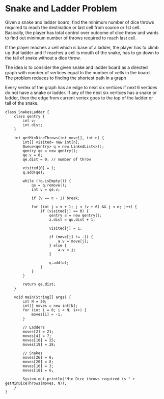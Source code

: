 # Snake and Ladder Problem

Given a snake and ladder board, find the minimum number of dice throws required to reach the destination or last cell from source or 1st cell. Basically, the player has total control over outcome of dice throw and wants to find out minimum number of throws required to reach last cell.

If the player reaches a cell which is base of a ladder, the player has to climb up that ladder and if reaches a cell is mouth of the snake, has to go down to the tail of snake without a dice throw.  

The idea is to consider the given snake and ladder board as a directed graph with number of vertices equal to the number of cells in the board. The problem reduces to finding the shortest path in a graph

Every vertex of the graph has an edge to next six vertices if next 6 vertices do not have a snake or ladder. If any of the next six vertices has a snake or ladder, then the edge from current vertex goes to the top of the ladder or tail of the snake.

```
class SnakesLadder {
    class qentry {
        int v;
        int dist;
    }

    int getMinDiceThrows(int move[], int n) {
        int[] visited= new int[n];
        Queue<qentry> q = new LinkedList<>();
        qentry qe = new qentry();
        qe.v = 0;
        qe.dist = 0; // number of throw

        visited[0] = 1;
        q.add(qe);

        while (!q.isEmpty()) {
            qe = q.remove();
            int v = qe.v;

            if (v == n - 1) break;

            for (int j = v + 1; j < (v + 6) && j < n; j++) {
                if (visited[j] == 0) {
                    qentry a = new qentry();
                    a.dist = qu.dist + 1;

                    visited[j] = 1;

                    if (move[j] != -1) {
                        a.v = move[j];
                    } else {
                        a.v = j;
                    }

                    q.add(a);
                }
            }
        }

        return qe.dist;
    }

    void main(String[] args) {
        int N = 30;
        int[] moves = new int[N];
        for (int i = 0; i < N; i++) {
            moves[i] = -1;
        }

        // Ladders
        moves[2] = 21;
        moves[4] = 7;
        moves[10] = 25;
        moves[19] = 28;
  
        // Snakes
        moves[26] = 0;
        moves[20] = 8;
        moves[16] = 3;
        moves[18] = 6;

        System.out.println("Min Dice throws required is " + getMinDiceThrows(moves, N));
    }
}
```